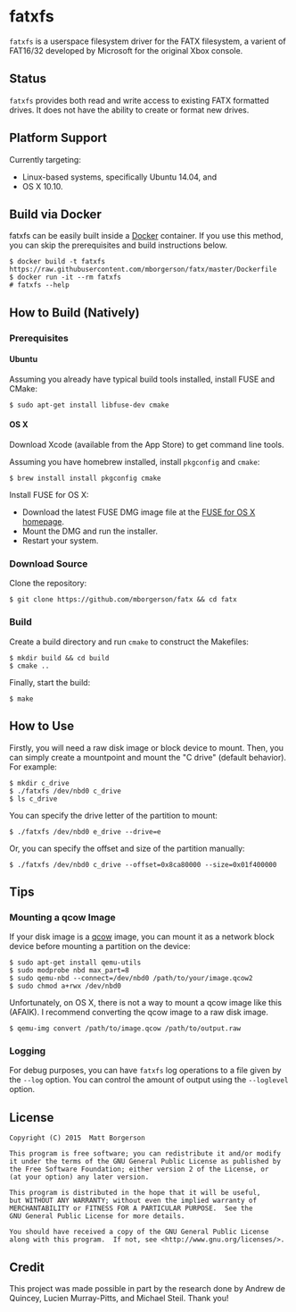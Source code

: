 fatxfs
======
`fatxfs` is a userspace filesystem driver for the FATX filesystem, a varient
of FAT16/32 developed by Microsoft for the original Xbox console.

Status
------
`fatxfs` provides both read and write access to existing FATX formatted drives. It does not have the ability to create or format new drives.

Platform Support
----------------
Currently targeting:
* Linux-based systems, specifically Ubuntu 14.04, and
* OS X 10.10.


Build via Docker
----------------
fatxfs can be easily built inside a [Docker](https://www.docker.com/)
container. If you use this method, you can skip the prerequisites and
build instructions below.

    $ docker build -t fatxfs https://raw.githubusercontent.com/mborgerson/fatx/master/Dockerfile
    $ docker run -it --rm fatxfs
    # fatxfs --help

How to Build (Natively)
-----------------------
### Prerequisites

#### Ubuntu
Assuming you already have typical build tools installed, install FUSE and CMake:

    $ sudo apt-get install libfuse-dev cmake

#### OS X
Download Xcode (available from the App Store) to get command line tools.

Assuming you have homebrew installed, install `pkgconfig` and `cmake`:

    $ brew install install pkgconfig cmake

Install FUSE for OS X:
* Download the latest FUSE DMG image file at the [FUSE for OS X
  homepage](https://osxfuse.github.io/).
* Mount the DMG and run the installer.
* Restart your system.

### Download Source
Clone the repository:

    $ git clone https://github.com/mborgerson/fatx && cd fatx

### Build
Create a build directory and run `cmake` to construct the Makefiles:

    $ mkdir build && cd build
    $ cmake ..

Finally, start the build:

    $ make

How to Use
----------
Firstly, you will need a raw disk image or block device to mount. Then, you can
simply create a mountpoint and mount the "C drive" (default behavior). For
example:

    $ mkdir c_drive
    $ ./fatxfs /dev/nbd0 c_drive
    $ ls c_drive

You can specify the drive letter of the partition to mount:

    $ ./fatxfs /dev/nbd0 e_drive --drive=e

Or, you can specify the offset and size of the partition manually:

    $ ./fatxfs /dev/nbd0 c_drive --offset=0x8ca80000 --size=0x01f400000

Tips
----
### Mounting a qcow Image
If your disk image is a [qcow](https://en.wikipedia.org/wiki/Qcow) image, you
can mount it as a network block device before mounting a partition on the
device:

    $ sudo apt-get install qemu-utils
    $ sudo modprobe nbd max_part=8
    $ sudo qemu-nbd --connect=/dev/nbd0 /path/to/your/image.qcow2
    $ sudo chmod a+rwx /dev/nbd0

Unfortunately, on OS X, there is not a way to mount a qcow image like this
(AFAIK). I recommend converting the qcow image to a raw disk image.

    $ qemu-img convert /path/to/image.qcow /path/to/output.raw

### Logging
For debug purposes, you can have `fatxfs` log operations to a file given by the
`--log` option. You can control the amount of output using the `--loglevel`
option.

License
-------

    Copyright (C) 2015  Matt Borgerson

    This program is free software; you can redistribute it and/or modify
    it under the terms of the GNU General Public License as published by
    the Free Software Foundation; either version 2 of the License, or
    (at your option) any later version.

    This program is distributed in the hope that it will be useful,
    but WITHOUT ANY WARRANTY; without even the implied warranty of
    MERCHANTABILITY or FITNESS FOR A PARTICULAR PURPOSE.  See the
    GNU General Public License for more details.

    You should have received a copy of the GNU General Public License
    along with this program.  If not, see <http://www.gnu.org/licenses/>.

Credit
------
This project was made possible in part by the research done by Andrew de
Quincey, Lucien Murray-Pitts, and Michael Steil. Thank you!
